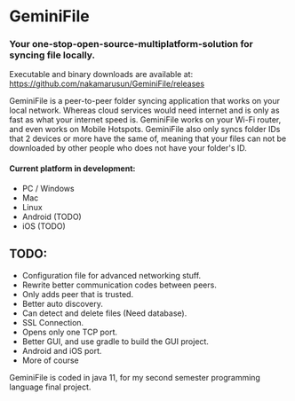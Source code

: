 # GeminiFile

### Your one-stop-open-source-multiplatform-solution for syncing file locally.

Executable and binary downloads are available at: https://github.com/nakamarusun/GeminiFile/releases

GeminiFile is a peer-to-peer folder syncing application that works on your local network. Whereas cloud services would need internet and is only as fast as what your internet speed is. GeminiFile works on your Wi-Fi router, and even works on Mobile Hotspots. GeminiFile also only syncs folder IDs that 2 devices or more have the same of, meaning that your files can not be downloaded by other people who does not have your folder's ID.

#### Current platform in development:

- PC / Windows
- Mac
- Linux
- Android (TODO)
- iOS (TODO)

## TODO:

- Configuration file for advanced networking stuff.
- Rewrite better communication codes between peers.
- Only adds peer that is trusted.
- Better auto discovery.
- Can detect and delete files (Need database).
- SSL Connection.
- Opens only one TCP port.
- Better GUI, and use gradle to build the GUI project.
- Android and iOS port.
- More of course

GeminiFile is coded in java 11, for my second semester programming language final project.